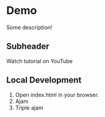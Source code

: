 # Demo

Some description!

## Subheader

Watch tutorial on YouTube

## Local Development

1. Open index.html in your browser.
2. Ajam
3. Triple ajam
